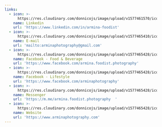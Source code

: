 ```yaml
---
links:
  - icon: >-
      https://res.cloudinary.com/donnicojs/image/upload/v1577461570/icons8-linkedin-384_n7qaan.png
    name: Linkedin
    url: 'https://www.linkedin.com/in/armina-foodist'
  - icon: >-
      https://res.cloudinary.com/donnicojs/image/upload/v1577465410/icons8-envelope-384-2_ur0lsd.png
    name: E-mail
    url: 'mailto:arminaphotography@gmail.com'
  - icon: >-
      https://res.cloudinary.com/donnicojs/image/upload/v1577465428/icons8-facebook-old-384_kzl84t.png
    name: Facebook - Food & Beverage
    url: 'https://www.facebook.com/armina.foodist.photography'
  - icon: >-
      https://res.cloudinary.com/donnicojs/image/upload/v1577465428/icons8-facebook-old-384_kzl84t.png
    name: Facebook - Lifestyle
    url: 'https://www.facebook.com/arminaphotography'
  - icon: >-
      https://res.cloudinary.com/donnicojs/image/upload/v1577465428/icons8-facebook-messenger-384-2_gqwlt0.png
    name: Messenger
    url: 'https://m.me/armina.foodist.photography  '
  - icon: >-
      https://res.cloudinary.com/donnicojs/image/upload/v1577465428/icons8-internet-folder-384_r1ywf4.png
    name: Website
    url: 'https://www.arminaphotography.com'
---
```


